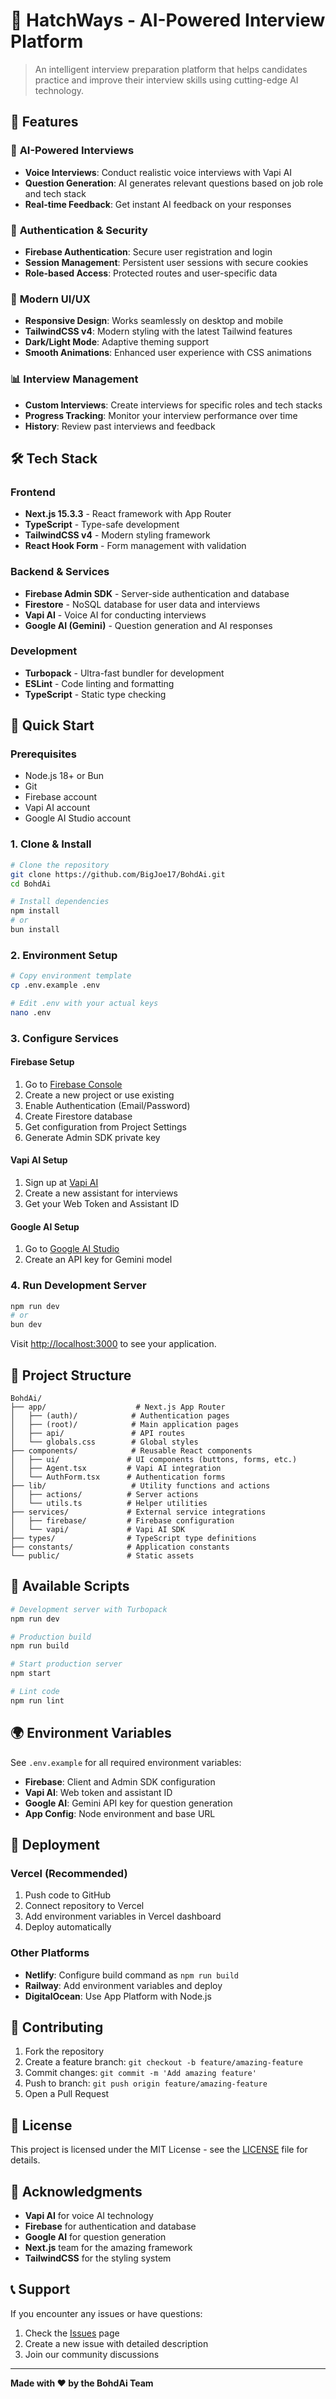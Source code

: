 # 🎯 HatchWays - AI-Powered Interview Platform

> An intelligent interview preparation platform that helps candidates practice and improve their interview skills using cutting-edge AI technology.

## 🚀 Features

### 🤖 **AI-Powered Interviews**
- **Voice Interviews**: Conduct realistic voice interviews with Vapi AI
- **Question Generation**: AI generates relevant questions based on job role and tech stack
- **Real-time Feedback**: Get instant AI feedback on your responses

### 🔐 **Authentication & Security**
- **Firebase Authentication**: Secure user registration and login
- **Session Management**: Persistent user sessions with secure cookies
- **Role-based Access**: Protected routes and user-specific data

### 🎨 **Modern UI/UX**
- **Responsive Design**: Works seamlessly on desktop and mobile
- **TailwindCSS v4**: Modern styling with the latest Tailwind features
- **Dark/Light Mode**: Adaptive theming support
- **Smooth Animations**: Enhanced user experience with CSS animations

### 📊 **Interview Management**
- **Custom Interviews**: Create interviews for specific roles and tech stacks
- **Progress Tracking**: Monitor your interview performance over time
- **History**: Review past interviews and feedback

## 🛠️ Tech Stack

### **Frontend**
- **Next.js 15.3.3** - React framework with App Router
- **TypeScript** - Type-safe development
- **TailwindCSS v4** - Modern styling framework
- **React Hook Form** - Form management with validation

### **Backend & Services**
- **Firebase Admin SDK** - Server-side authentication and database
- **Firestore** - NoSQL database for user data and interviews
- **Vapi AI** - Voice AI for conducting interviews
- **Google AI (Gemini)** - Question generation and AI responses

### **Development**
- **Turbopack** - Ultra-fast bundler for development
- **ESLint** - Code linting and formatting
- **TypeScript** - Static type checking

## 🏁 Quick Start

### **Prerequisites**
- Node.js 18+ or Bun
- Git
- Firebase account
- Vapi AI account
- Google AI Studio account

### **1. Clone & Install**
```bash
# Clone the repository
git clone https://github.com/BigJoe17/BohdAi.git
cd BohdAi

# Install dependencies
npm install
# or
bun install
```

### **2. Environment Setup**
```bash
# Copy environment template
cp .env.example .env

# Edit .env with your actual keys
nano .env
```

### **3. Configure Services**

#### **Firebase Setup**
1. Go to [Firebase Console](https://console.firebase.google.com/)
2. Create a new project or use existing
3. Enable Authentication (Email/Password)
4. Create Firestore database
5. Get configuration from Project Settings
6. Generate Admin SDK private key

#### **Vapi AI Setup**
1. Sign up at [Vapi AI](https://vapi.ai/)
2. Create a new assistant for interviews
3. Get your Web Token and Assistant ID

#### **Google AI Setup**
1. Go to [Google AI Studio](https://aistudio.google.com/)
2. Create an API key for Gemini model

### **4. Run Development Server**
```bash
npm run dev
# or
bun dev
```

Visit [http://localhost:3000](http://localhost:3000) to see your application.

## 📁 Project Structure

```
BohdAi/
├── app/                    # Next.js App Router
│   ├── (auth)/            # Authentication pages
│   ├── (root)/            # Main application pages
│   ├── api/               # API routes
│   └── globals.css        # Global styles
├── components/            # Reusable React components
│   ├── ui/               # UI components (buttons, forms, etc.)
│   ├── Agent.tsx         # Vapi AI integration
│   └── AuthForm.tsx      # Authentication forms
├── lib/                   # Utility functions and actions
│   ├── actions/          # Server actions
│   └── utils.ts          # Helper utilities
├── services/             # External service integrations
│   ├── firebase/         # Firebase configuration
│   └── vapi/             # Vapi AI SDK
├── types/                # TypeScript type definitions
├── constants/            # Application constants
└── public/               # Static assets
```

## 🔧 Available Scripts

```bash
# Development server with Turbopack
npm run dev

# Production build
npm run build

# Start production server
npm start

# Lint code
npm run lint
```

## 🌍 Environment Variables

See `.env.example` for all required environment variables:

- **Firebase**: Client and Admin SDK configuration
- **Vapi AI**: Web token and assistant ID
- **Google AI**: Gemini API key for question generation
- **App Config**: Node environment and base URL

## 🚀 Deployment

### **Vercel (Recommended)**
1. Push code to GitHub
2. Connect repository to Vercel
3. Add environment variables in Vercel dashboard
4. Deploy automatically

### **Other Platforms**
- **Netlify**: Configure build command as `npm run build`
- **Railway**: Add environment variables and deploy
- **DigitalOcean**: Use App Platform with Node.js

## 🤝 Contributing

1. Fork the repository
2. Create a feature branch: `git checkout -b feature/amazing-feature`
3. Commit changes: `git commit -m 'Add amazing feature'`
4. Push to branch: `git push origin feature/amazing-feature`
5. Open a Pull Request

## 📝 License

This project is licensed under the MIT License - see the [LICENSE](LICENSE) file for details.

## 🙏 Acknowledgments

- **Vapi AI** for voice AI technology
- **Firebase** for authentication and database
- **Google AI** for question generation
- **Next.js** team for the amazing framework
- **TailwindCSS** for the styling system

## 📞 Support

If you encounter any issues or have questions:

1. Check the [Issues](https://github.com/BigJoe17/BohdAi/issues) page
2. Create a new issue with detailed description
3. Join our community discussions

---

**Made with ❤️ by the BohdAi Team**
